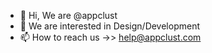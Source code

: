 - 👋 Hi, We are @appclust
- 👀 We are interested in Design/Development
- 📫 How to reach us ->> help@appclust.com

<!---
appclust/appclust is a ✨ special ✨ repository because its `README.md` (this file) appears on your GitHub profile.
You can click the Preview link to take a look at your changes.
--->
